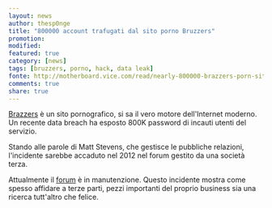 ```yaml
---
layout: news
author: thesp0nge
title: "800000 account trafugati dal sito porno Bruzzers"
promotion: 
modified: 
featured: true
category: [news]
tags: [bruzzers, porno, hack, data leak]
fonte: http://motherboard.vice.com/read/nearly-800000-brazzers-porn-site-accounts-exposed-in-forum-hack
comments: true
share: true
---
```


[Brazzers](http://www.brazzers.com/) è un sito pornografico, si sa il vero
motore dell'Internet moderno. Un recente data breach ha esposto 800K password
di incauti utenti del servizio.

Stando alle parole di Matt Stevens, che gestisce le pubbliche relazioni,
l'incidente sarebbe accaduto nel 2012 nel forum gestito da una società terza.

Attualmente il [forum](http://www.brazzersforum.com/) è in manutenzione. Questo
incidente mostra come spesso affidare a terze parti, pezzi importanti del
proprio business sia una ricerca tutt'altro che felice.
